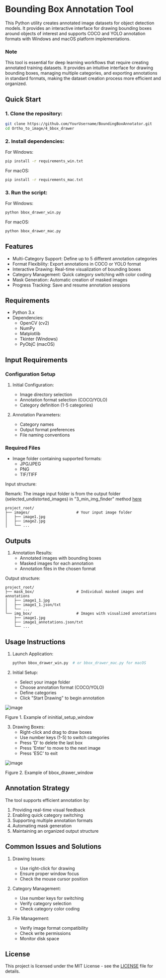 # **Bounding Box Annotation Tool**

This Python utility creates annotated image datasets for object detection models. It provides an interactive interface for drawing bounding boxes around objects of interest and supports COCO and YOLO annotation formats with Windows and macOS platform implementations.

### **Note**
This tool is essential for deep learning workflows that require creating annotated training datasets. It provides an intuitive interface for drawing bounding boxes, managing multiple categories, and exporting annotations in standard formats, making the dataset creation process more efficient and organized.

## Quick Start

### 1. Clone the repository:
```bash
git clone https://github.com/YourUsername/BoundingBoxAnnotator.git
cd Ortho_to_image/4_bbox_drawer
```

### 2. Install dependencies:

For Windows:
```bash
pip install -r requirements_win.txt
```

For macOS:
```bash
pip install -r requirements_mac.txt
```

### 3. Run the script:

For Windows:
```bash
python bbox_drawer_win.py
```

For macOS:
```bash
python bbox_drawer_mac.py
```

## **Features**

- Multi-Category Support: Define up to 5 different annotation categories
- Format Flexibility: Export annotations in COCO or YOLO format
- Interactive Drawing: Real-time visualization of bounding boxes
- Category Management: Quick category switching with color coding
- Mask Generation: Automatic creation of masked images
- Progress Tracking: Save and resume annotation sessions

## **Requirements**

- Python 3.x
- Dependencies:
  - OpenCV (cv2)
  - NumPy
  - Matplotlib
  - Tkinter (Windows)
  - PyObjC (macOS)

## **Input Requirements**

### Configuration Setup
1. Initial Configuration:
   - Image directory selection
   - Annotation format selection (COCO/YOLO)
   - Category definition (1-5 categories)
   
2. Annotation Parameters:
   - Category names
   - Output format preferences
   - File naming conventions

### **Required Files**
- Image folder containing supported formats:
  - JPG/JPEG
  - PNG
  - TIF/TIFF

Input structure:

Remark: The image input folder is from the output folder (selected_undistorted_images) in "3_min_img_finder" method [here](https://github.com/JacobWashburn-USDA/Ortho_to_image/tree/main/3_min_img_finder)
```
project_root/
├── images/                     # Your input image folder
│   ├── image1.jpg
│   ├── image2.jpg
│   └── ...
```

## **Outputs**

1. Annotation Results:
   - Annotated images with bounding boxes
   - Masked images for each annotation
   - Annotation files in the chosen format

Output structure:
```
project_root/
├── mask_box/                   # Individual masked images and annotations
│   ├── image1_1.jpg
│   ├── image1_1.json/txt
│   └── ...
└── img_box/                    # Images with visualized annotations
    ├── image1.jpg
    ├── image1_annotations.json/txt
    └── ...
```

## **Usage Instructions**

1. Launch Application:
   ```python
   python bbox_drawer_win.py  # or bbox_drawer_mac.py for macOS
   ```

2. Initial Setup:
   - Select your image folder
   - Choose annotation format (COCO/YOLO)
   - Define categories
   - Click "Start Drawing" to begin annotation
  
![image](https://github.com/JacobWashburn-USDA/Ortho_to_image/blob/main/4_bbox_drawer/images/img1.jpg?raw=true)

Figure 1. Example of ininitial_setup_window

3. Drawing Boxes:
   - Right-click and drag to draw boxes
   - Use number keys (1-5) to switch categories
   - Press 'D' to delete the last box
   - Press 'Enter' to move to the next image
   - Press 'ESC' to exit
  
![image](https://github.com/JacobWashburn-USDA/Ortho_to_image/blob/main/4_bbox_drawer/images/img2.jpg?raw=true)

Figure 2. Example of bbox_drawer_window

## **Annotation Strategy**

The tool supports efficient annotation by:
1. Providing real-time visual feedback
2. Enabling quick category switching
3. Supporting multiple annotation formats
4. Automating mask generation
5. Maintaining an organized output structure

## **Common Issues and Solutions**

1. Drawing Issues:
   - Use right-click for drawing
   - Ensure proper window focus
   - Check the mouse cursor position

2. Category Management:
   - Use number keys for switching
   - Verify category selection
   - Check category color coding

3. File Management:
   - Verify image format compatibility
   - Check write permissions
   - Monitor disk space

## **License**

This project is licensed under the MIT License - see the [LICENSE](LICENSE) file for details.
